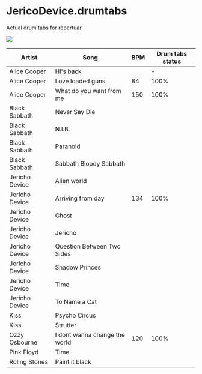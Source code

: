 # JericoDevice.drumtabs
Actual drum tabs for repertuar

![](http://cs319425.vk.me/g17278991/a_a663ce5d.jpg)

Artist | Song | BPM | Drum tabs status
-------|------|-----|-------
Alice Cooper | Hi's back | | -
Alice Cooper | Love loaded guns | 84 | 100%
Alice Cooper | What do you want from me | 150 | 100%
Black Sabbath | Never Say Die | |
Black Sabbath | N.I.B. | |
Black Sabbath | Paranoid | | 
Black Sabbath | Sabbath Bloody Sabbath | |
Jericho Device | Alien world | |
Jericho Device | Arriving from day | 134 | 100%
Jericho Device | Ghost | | 
Jericho Device | Jericho | | 
Jericho Device | Question Between Two Sides | |
Jericho Device | Shadow Princes | |
Jericho Device | Time | |
Jericho Device | To Name a Cat | |
Kiss | Psycho Circus | |
Kiss | Strutter | |
Ozzy Osbourne | I dont wanna change the world | 120 | 100%
Pink Floyd | Time | |
Roling Stones | Paint it black | |
